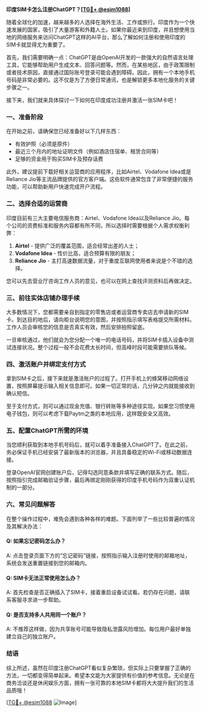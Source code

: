 **印度SIM卡怎么注册ChatGPT？[[TG💪+ @esim1088](https://t.me/s/esim1088)]**

随着全球化的加速，越来越多的人选择在海外生活、工作或旅行。印度作为一个快速发展的国家，吸引了大量游客和外籍人士。如果你最近来到印度，并且想使用当地的网络服务来访问ChatGPT这样的AI平台，那么了解如何注册和使用印度的SIM卡就显得尤为重要了。

首先，我们需要明确一点：ChatGPT是由OpenAI开发的一款强大的自然语言处理工具，它能够帮助用户生成文本、回答问题等。然而，在某些地区，由于政策限制或者技术原因，直接通过国际账号登录可能会遇到障碍。因此，拥有一个本地手机号码是非常必要的。这不仅是为了方便日常通讯，也是解锁更多本地化服务的关键步骤之一。

接下来，我们就来具体探讨一下如何在印度成功注册并激活一张SIM卡吧！

### 一、准备阶段

在开始之前，请确保您已经准备好以下几样东西：
- 有效护照（必须是原件）
- 最近三个月内的地址证明文件（例如酒店住宿单、租赁合同等）
- 足够的资金用于购买SIM卡及预存话费

此外，建议提前下载好相关运营商的应用程序，比如Airtel、Vodafone Idea或是Reliance Jio等主流品牌提供的官方客户端。这些软件通常包含了非常便捷的服务功能，可以帮助新用户快速完成开户流程。

### 二、选择合适的运营商

印度目前有三大主要电信服务商：Airtel、Vodafone Idea以及Reliance Jio。每个公司的资费标准和服务内容都有所不同，所以选择时需要根据个人需求权衡利弊：

1. **Airtel** - 提供广泛的覆盖范围，适合经常出差的人士；
2. **Vodafone Idea** - 性价比高，适合预算有限的朋友；
3. **Reliance Jio** - 主打高速数据流量，对于重度互联网使用者来说是个不错的选择。

您可以先去营业厅咨询工作人员的意见，也可以在网上查找评测资料后再做决定。

### 三、前往实体店铺办理手续

大多数情况下，您都需要亲自到指定的零售店或者运营商专卖店去申请新的SIM卡。到达目的地后，请向柜台说明您的意图，并按照指示填写表格提交所需材料。工作人员会审核您的信息是否真实有效，然后安排拍照留底。

一旦审核通过，他们就会为您分配一个唯一的电话号码，并将SIM卡插入设备中测试连接状况。整个过程一般不会花费太长时间，但高峰时段可能需要排队等候。

### 四、激活账户并绑定支付方式

拿到SIM卡之后，接下来就是激活账户的过程了。打开手机上的蜂窝移动网络设置，按照屏幕提示输入相关信息即可。如果一切正常的话，几分钟之内就能接收到确认短信。

至于支付方式，则可以通过现金充值、银行转账等多种途径实现。如果您习惯使用电子钱包，则可以考虑下载Paytm之类的本地应用，这样既安全又高效。

### 五、配置ChatGPT所需的环境

当您顺利获取到本地手机号码后，就可以着手准备接入ChatGPT了。在此之前，务必保证手机已经安装了最新版本的浏览器，并且具备稳定的Wi-Fi或移动数据连接。

登录OpenAI官网创建账户后，记得勾选同意条款并填写正确的联系方式。随后，按照指引完成邮箱验证步骤，最后再绑定刚刚获得的印度手机号码作为双重认证机制的一部分。

### 六、常见问题解答

在整个操作过程中，难免会遇到各种各样的难题。下面列举了一些比较普遍的情况及其解决办法：

#### Q: 如果忘记密码怎么办？
A: 点击登录页面下方的“忘记密码”链接，按照指示输入注册时使用的邮箱地址，系统会发送重置链接到您的邮箱内。

#### Q: SIM卡无法正常使用怎么办？
A: 首先检查是否正确插入了SIM卡，接着重启设备试试看。若仍存在问题，请联系客服寻求进一步帮助。

#### Q: 是否支持多人共用同一个账户？
A: 不推荐这样做，因为共享账号可能导致隐私泄露风险增加。每位用户最好单独建立自己的独立账户。

### 结语

综上所述，虽然在印度注册ChatGPT看似复杂繁琐，但实际上只要掌握了正确的方法，一切都变得简单起来。希望本文能为大家提供有价值的参考信息。无论是在商务洽谈还是休闲娱乐方面，拥有一张可靠的本地SIM卡都将大大提升我们的生活品质哦！

[[TG💪+ @esim1088](https://t.me/s/esim1088) ![Image](https://i.postimg.cc/4NQfJmqS/Snipaste-2025-05-13-00-14-12.png)]